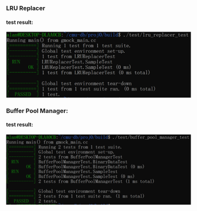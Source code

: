 

### LRU Replacer



#### test result:

![image-20210814151731591](proj1.assets/image-20210814151731591.png)





### Buffer Pool Manager:



#### test result:

![image-20210815133215373](proj1.assets/image-20210815133215373.png)
